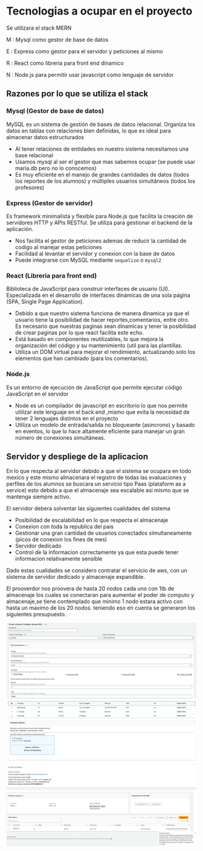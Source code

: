 # Tecnologias a ocupar en el proyecto

Se utilizara el stack MERN

M : Mysql como gestor de base de datos

E : Express como gestor para el servidor y peticiones al mismo

R : React como libreria para front end dinamico

N : Node.js para permitir usar javascript como lenguaje de servidor

## Razones por lo que se utiliza el stack

### Mysql (Gestor de base de datos)

MySQL es un sistema de gestión de bases de datos relacional. Organiza los datos en tablas con relaciones bien definidas, lo que es ideal para almacenar datos estructurados

- Al tener relaciones de entidades en nuestro sistema necesitamos una base relacional
- Usamos mysql al ser el gestor que mas sabemos ocupar (se puede usar maria.db pero no lo conocemos)
- Es muy eficiente en el manejo de grandes cantidades de datos (todos los reportes de los alumnos) y múltiples usuarios simultáneos (todos los profesores)

### Express (Gestor de servidor)

Es framework minimalista y flexible para Node.js que facilita la creación de servidores HTTP y APIs RESTful. Se utiliza para gestionar el backend de la aplicación.

- Nos facilita el gestor de peticiones ademas de reducir la cantidad de codigo al manejar estas peticiones
- Facilidad al levantar el servidor y conexion con la base de datos
- Puede integrarse con MySQL mediante `sequelize` o `mysql2`

### React (Libreria para front end)

Biblioteca de JavaScript para construir interfaces de usuario (UI). Especializada en el desarrollo de interfaces dinámicas de una sola página (SPA, Single Page Application).

- Debido a que nuestro sistema funciona de manera dinamica ya que el usuario tiene la posibilidad de hacer reportes,comentarios, entre otro. Es necesario que nuestras paginas sean dinamicas y tener la posibilidad de crear paginas por lo que react facilita este echo.
- Está basado en componentes reutilizables, lo que mejora la organización del código y su mantenimiento (util para las plantillas.
- Utiliza un DOM virtual para mejorar el rendimiento, actualizando solo los elementos que han cambiado (para los comentarios).

### Node.js

Es un entorno de ejecución de JavaScript que permite ejecutar código JavaScript en el servidor

- Node es un compilador de javascript en escritorio lo que nos permite utilizar este lenguaje en el back end ,mismo que evita la necesidad de tener 2 lenguajes distintos en el proyecto
- Utiliza un modelo de entrada/salida no bloqueante (asincrono) y basado en eventos, lo que lo hace altamente eficiente para manejar un gran número de conexiones simultáneas.

## Servidor y despliege de la aplicacion

En lo que respecta al servidor debido a que el sistema se ocupara en todo mexico y este mismo almacenara el registro de todas las evaluaciones y perfiles de los alumnos se buscara un servicio tipo Paas (plataform as a service) esto debido a que el almacenaje sea escalable asi mismo que se mantenga siempre activo.

El servidor debera solventar las siguientes cualidades del sistema

- Posibilidad de escalabilidad en lo que respecta el almacenaje
- Conexion con toda la republica del pais
- Gestionar una gran cantidad de usuarios conectados simultaneamente (picos de conexion los fines de mes)
- Servidor dedicado
- Control de la informacion correctamente ya que esta puede tener informacion relativamente sensible

Dado estas cualidades se considero contratar el servicio de aws, con un sistema de servidor dedicado y almacenaje expandible.

El prooverdor nos proovera de hasta 20 nodos cada uno con 1tb de almacenaje los cuales se conectaran para aumentar el poder de computo y almacenaje,se tiene contemplado que minimo 1 nodo estara activo con hasta un maximo de los 20 nodos. teniendo eso en cuenta se generaron los siguientes presupuesto.

![AWS_configuracion](img\AWS_Configuracion.png)
![AWS_computo](img\AWS-computo.png)
![AWS_resumen](./img/AWS_resumen.png)
